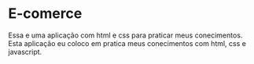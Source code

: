 # E-comerce
Essa e uma aplicação com html e css para praticar meus conecimentos. Esta aplicação eu coloco em pratica meus conecimentos com html, css e javascript.
